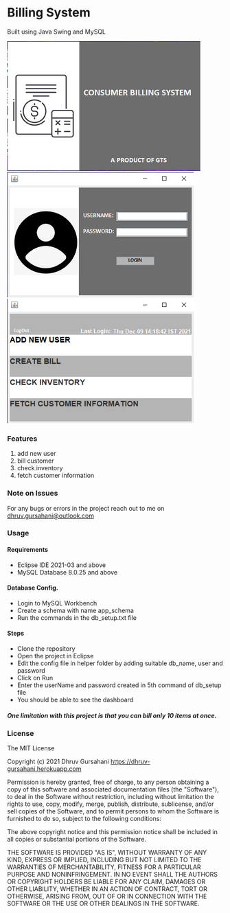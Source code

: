 # Billing System 
Built using Java Swing and MySQL

![Welcome Screen](/app_ss/welcome.png?raw=true)
![Login Screen](/app_ss/login.png?raw=true)
![Dashboard](/app_ss/dashboard.png?raw=true)


### Features
1. add new user
2. bill customer
3. check inventory
4. fetch customer information


### Note on Issues
For any bugs or errors in the project reach out to me on dhruv.gursahani@outlook.com


### Usage
#### Requirements
- Eclipse IDE 2021-03 and above
- MySQL Database 8.0.25 and above

#### Database Config.
- Login to MySQL Workbench
- Create a schema with name app_schema
- Run the commands in the db_setup.txt file


#### Steps
- Clone the repository
- Open the project in Eclipse
- Edit the config file in helper folder by adding suitable db_name, user and password
- Click on Run
- Enter the userName and password created in 5th command of db_setup file
- You should be able to see the dashboard


##### One limitation with this project is that you can bill only 10 items at once. 



### License
The MIT License

Copyright (c) 2021 Dhruv Gursahani https://dhruv-gursahani.herokuapp.com

Permission is hereby granted, free of charge, to any person obtaining a copy of this software and associated documentation files (the "Software"), to deal in the  Software without restriction, including without limitation the rights to use, copy, modify, merge, publish, distribute, sublicense, and/or sell copies of the Software, and to permit persons to whom  the Software is furnished to do so, subject to the following conditions:

The above copyright notice and this permission notice shall be included in all copies or substantial portions of the Software.

THE SOFTWARE IS PROVIDED "AS IS", WITHOUT WARRANTY OF ANY KIND, EXPRESS OR IMPLIED, INCLUDING BUT NOT LIMITED TO THE WARRANTIES OF MERCHANTABILITY, FITNESS FOR A PARTICULAR PURPOSE AND NONINFRINGEMENT. IN NO EVENT SHALL THE AUTHORS OR COPYRIGHT HOLDERS BE LIABLE FOR ANY CLAIM, DAMAGES OR OTHER LIABILITY, WHETHER IN AN ACTION OF CONTRACT, TORT OR OTHERWISE, ARISING FROM, OUT OF OR IN CONNECTION WITH THE SOFTWARE OR THE USE OR OTHER DEALINGS IN THE SOFTWARE.